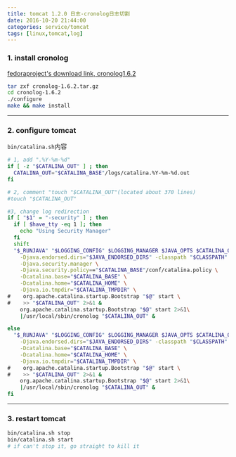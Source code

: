 ```yaml
---
title: tomcat 1.2.0 日志-cronolog日志切割
date: 2016-10-20 21:44:00
categories: service/tomcat
tags: [linux,tomcat,log]
---
```


### 1. install cronolog
[fedoraproject's download link, cronolog1.6.2](http://pkgs.fedoraproject.org/repo/pkgs/cronolog/cronolog-1.6.2.tar.gz/a44564fd5a5b061a5691b9a837d04979/cronolog-1.6.2.tar.gz)
``` bash
tar zxf cronolog-1.6.2.tar.gz
cd cronolog-1.6.2
./configure
make && make install
```

---

### 2. configure tomcat
<code>bin/catalina.sh</code>内容
``` bash
# 1, add ".%Y-%m-%d"
if [ -z "$CATALINA_OUT" ] ; then
  CATALINA_OUT="$CATALINA_BASE"/logs/catalina.%Y-%m-%d.out
fi

# 2, comment "touch "$CATALINA_OUT"(located about 370 lines)
#touch "$CATALINA_OUT"

#3, change log redirection
if [ "$1" = "-security" ] ; then
  if [ $have_tty -eq 1 ]; then
    echo "Using Security Manager"
  fi  
  shift
  "$_RUNJAVA" "$LOGGING_CONFIG" $LOGGING_MANAGER $JAVA_OPTS $CATALINA_OPTS \
    -Djava.endorsed.dirs="$JAVA_ENDORSED_DIRS" -classpath "$CLASSPATH" \
    -Djava.security.manager \
    -Djava.security.policy=="$CATALINA_BASE"/conf/catalina.policy \
    -Dcatalina.base="$CATALINA_BASE" \
    -Dcatalina.home="$CATALINA_HOME" \
    -Djava.io.tmpdir="$CATALINA_TMPDIR" \
#    org.apache.catalina.startup.Bootstrap "$@" start \
#    >> "$CATALINA_OUT" 2>&1 &
    org.apache.catalina.startup.Bootstrap "$@" start 2>&1\
    |/usr/local/sbin/cronolog "$CATALINA_OUT" &

else
  "$_RUNJAVA" "$LOGGING_CONFIG" $LOGGING_MANAGER $JAVA_OPTS $CATALINA_OPTS \
    -Djava.endorsed.dirs="$JAVA_ENDORSED_DIRS" -classpath "$CLASSPATH" \
    -Dcatalina.base="$CATALINA_BASE" \
    -Dcatalina.home="$CATALINA_HOME" \
    -Djava.io.tmpdir="$CATALINA_TMPDIR" \
#    org.apache.catalina.startup.Bootstrap "$@" start \
#    >> "$CATALINA_OUT" 2>&1 &
    org.apache.catalina.startup.Bootstrap "$@" start 2>&1\
    |/usr/local/sbin/cronolog "$CATALINA_OUT" &
fi
```

---

### 3. restart tomcat
``` bash
bin/catalina.sh stop
bin/catalina.sh start
# if can't stop it, go straight to kill it
```
